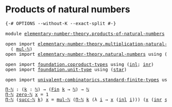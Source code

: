 # Products of natural numbers

<pre class="Agda"><a id="40" class="Symbol">{-#</a> <a id="44" class="Keyword">OPTIONS</a> <a id="52" class="Pragma">--without-K</a> <a id="64" class="Pragma">--exact-split</a> <a id="78" class="Symbol">#-}</a>

<a id="83" class="Keyword">module</a> <a id="90" href="elementary-number-theory.products-of-natural-numbers.html" class="Module">elementary-number-theory.products-of-natural-numbers</a> <a id="143" class="Keyword">where</a>

<a id="150" class="Keyword">open</a> <a id="155" class="Keyword">import</a> <a id="162" href="elementary-number-theory.multiplication-natural-numbers.html" class="Module">elementary-number-theory.multiplication-natural-numbers</a> <a id="218" class="Keyword">using</a>
  <a id="226" class="Symbol">(</a> <a id="228" href="elementary-number-theory.multiplication-natural-numbers.html#1176" class="Function">mul-ℕ</a><a id="233" class="Symbol">)</a>
<a id="235" class="Keyword">open</a> <a id="240" class="Keyword">import</a> <a id="247" href="elementary-number-theory.natural-numbers.html" class="Module">elementary-number-theory.natural-numbers</a> <a id="288" class="Keyword">using</a> <a id="294" class="Symbol">(</a><a id="295" href="elementary-number-theory.natural-numbers.html#1444" class="Datatype">ℕ</a><a id="296" class="Symbol">;</a> <a id="298" href="elementary-number-theory.natural-numbers.html#1465" class="InductiveConstructor">zero-ℕ</a><a id="304" class="Symbol">;</a> <a id="306" href="elementary-number-theory.natural-numbers.html#1478" class="InductiveConstructor">succ-ℕ</a><a id="312" class="Symbol">)</a>

<a id="315" class="Keyword">open</a> <a id="320" class="Keyword">import</a> <a id="327" href="foundation.coproduct-types.html" class="Module">foundation.coproduct-types</a> <a id="354" class="Keyword">using</a> <a id="360" class="Symbol">(</a><a id="361" href="foundation.coproduct-types.html#1239" class="InductiveConstructor">inl</a><a id="364" class="Symbol">;</a> <a id="366" href="foundation.coproduct-types.html#1262" class="InductiveConstructor">inr</a><a id="369" class="Symbol">)</a>
<a id="371" class="Keyword">open</a> <a id="376" class="Keyword">import</a> <a id="383" href="foundation.unit-type.html" class="Module">foundation.unit-type</a> <a id="404" class="Keyword">using</a> <a id="410" class="Symbol">(</a><a id="411" href="foundation.unit-type.html#999" class="InductiveConstructor">star</a><a id="415" class="Symbol">)</a>

<a id="418" class="Keyword">open</a> <a id="423" class="Keyword">import</a> <a id="430" href="univalent-combinatorics.standard-finite-types.html" class="Module">univalent-combinatorics.standard-finite-types</a> <a id="476" class="Keyword">using</a> <a id="482" class="Symbol">(</a><a id="483" href="univalent-combinatorics.standard-finite-types.html#1975" class="Function">Fin</a><a id="486" class="Symbol">)</a>
</pre>
<pre class="Agda"><a id="Π-ℕ"></a><a id="501" href="elementary-number-theory.products-of-natural-numbers.html#501" class="Function">Π-ℕ</a> <a id="505" class="Symbol">:</a> <a id="507" class="Symbol">(</a><a id="508" href="elementary-number-theory.products-of-natural-numbers.html#508" class="Bound">k</a> <a id="510" class="Symbol">:</a> <a id="512" href="elementary-number-theory.natural-numbers.html#1444" class="Datatype">ℕ</a><a id="513" class="Symbol">)</a> <a id="515" class="Symbol">→</a> <a id="517" class="Symbol">(</a><a id="518" href="univalent-combinatorics.standard-finite-types.html#1975" class="Function">Fin</a> <a id="522" href="elementary-number-theory.products-of-natural-numbers.html#508" class="Bound">k</a> <a id="524" class="Symbol">→</a> <a id="526" href="elementary-number-theory.natural-numbers.html#1444" class="Datatype">ℕ</a><a id="527" class="Symbol">)</a> <a id="529" class="Symbol">→</a> <a id="531" href="elementary-number-theory.natural-numbers.html#1444" class="Datatype">ℕ</a>
<a id="533" href="elementary-number-theory.products-of-natural-numbers.html#501" class="Function">Π-ℕ</a> <a id="537" href="elementary-number-theory.natural-numbers.html#1465" class="InductiveConstructor">zero-ℕ</a> <a id="544" href="elementary-number-theory.products-of-natural-numbers.html#544" class="Bound">x</a> <a id="546" class="Symbol">=</a> <a id="548" class="Number">1</a>
<a id="550" href="elementary-number-theory.products-of-natural-numbers.html#501" class="Function">Π-ℕ</a> <a id="554" class="Symbol">(</a><a id="555" href="elementary-number-theory.natural-numbers.html#1478" class="InductiveConstructor">succ-ℕ</a> <a id="562" href="elementary-number-theory.products-of-natural-numbers.html#562" class="Bound">k</a><a id="563" class="Symbol">)</a> <a id="565" href="elementary-number-theory.products-of-natural-numbers.html#565" class="Bound">x</a> <a id="567" class="Symbol">=</a> <a id="569" href="elementary-number-theory.multiplication-natural-numbers.html#1176" class="Function">mul-ℕ</a> <a id="575" class="Symbol">(</a><a id="576" href="elementary-number-theory.products-of-natural-numbers.html#501" class="Function">Π-ℕ</a> <a id="580" href="elementary-number-theory.products-of-natural-numbers.html#562" class="Bound">k</a> <a id="582" class="Symbol">(λ</a> <a id="585" href="elementary-number-theory.products-of-natural-numbers.html#585" class="Bound">i</a> <a id="587" class="Symbol">→</a> <a id="589" href="elementary-number-theory.products-of-natural-numbers.html#565" class="Bound">x</a> <a id="591" class="Symbol">(</a><a id="592" href="foundation.coproduct-types.html#1239" class="InductiveConstructor">inl</a> <a id="596" href="elementary-number-theory.products-of-natural-numbers.html#585" class="Bound">i</a><a id="597" class="Symbol">)))</a> <a id="601" class="Symbol">(</a><a id="602" href="elementary-number-theory.products-of-natural-numbers.html#565" class="Bound">x</a> <a id="604" class="Symbol">(</a><a id="605" href="foundation.coproduct-types.html#1262" class="InductiveConstructor">inr</a> <a id="609" href="foundation.unit-type.html#999" class="InductiveConstructor">star</a><a id="613" class="Symbol">))</a>
</pre>